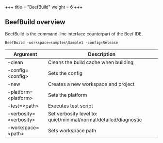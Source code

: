 +++
title = "BeefBuild"
weight = 6
+++

## BeefBuild overview

BeefBuild is the command-line interface counterpart of the Beef IDE.

```
BeefBuild -workspace=samples\Sample1 -config=Release
```

|Argument    |Description      |
|----|------|
|-clean|Cleans the build cache when building|
|-config=&lt;config>|Sets the config|
|-new|Creates a new workspace and project|
|-platform=&lt;platform>|Sets the platform|
|-test=&lt;path>|Executes test script|
|-verbosity=&lt;verbosity>|Set verbosity level to: quiet/minimal/normal/detailed/diagnostic|
|-workspace=&lt;path>|Sets workspace path|

